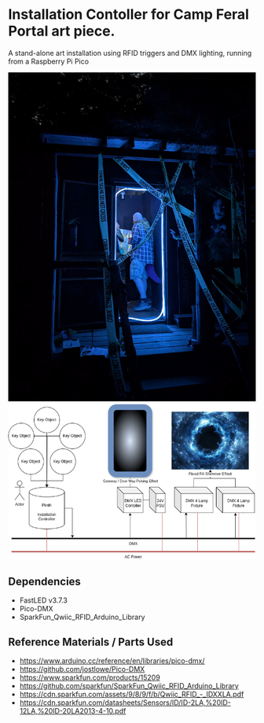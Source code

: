 # Installation Contoller for Camp Feral Portal art piece.

A stand-alone art installation using RFID triggers and DMX lighting, running from a Raspberry Pi Pico

![Portal shimmering in cabin doorway.](reference/PXL_20240826_003957050.LONG_EXPOSURE-02.ORIGINAL.jpg)
![Block Diagram of Art piece parts](reference/feral-portal.drawio.png)

## Dependencies
- FastLED v3.7.3
- Pico-DMX
- SparkFun_Qwiic_RFID_Arduino_Library

## Reference Materials / Parts Used
- https://www.arduino.cc/reference/en/libraries/pico-dmx/
- https://github.com/jostlowe/Pico-DMX
- https://www.sparkfun.com/products/15209
- https://github.com/sparkfun/SparkFun_Qwiic_RFID_Arduino_Library
- https://cdn.sparkfun.com/assets/9/8/9/f/b/Qwiic_RFID_-_IDXXLA.pdf
- https://cdn.sparkfun.com/datasheets/Sensors/ID/ID-2LA,%20ID-12LA,%20ID-20LA2013-4-10.pdf
